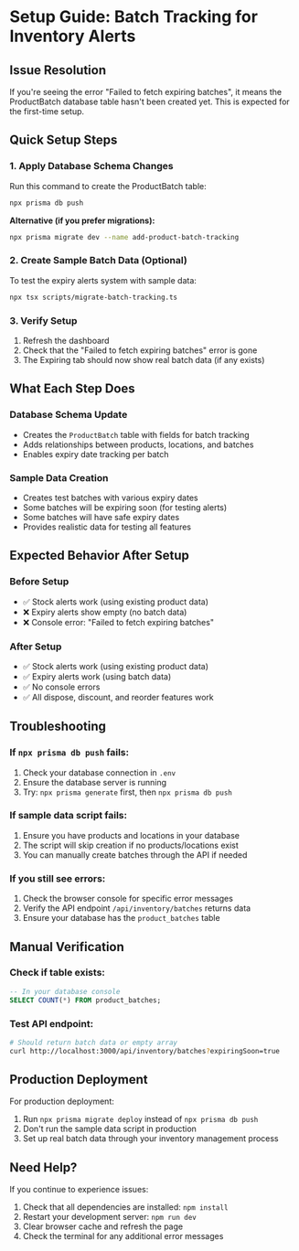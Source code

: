 # Setup Guide: Batch Tracking for Inventory Alerts

## Issue Resolution
If you're seeing the error "Failed to fetch expiring batches", it means the ProductBatch database table hasn't been created yet. This is expected for the first-time setup.

## Quick Setup Steps

### 1. Apply Database Schema Changes
Run this command to create the ProductBatch table:

```bash
npx prisma db push
```

**Alternative (if you prefer migrations):**
```bash
npx prisma migrate dev --name add-product-batch-tracking
```

### 2. Create Sample Batch Data (Optional)
To test the expiry alerts system with sample data:

```bash
npx tsx scripts/migrate-batch-tracking.ts
```

### 3. Verify Setup
1. Refresh the dashboard
2. Check that the "Failed to fetch expiring batches" error is gone
3. The Expiring tab should now show real batch data (if any exists)

## What Each Step Does

### Database Schema Update
- Creates the `ProductBatch` table with fields for batch tracking
- Adds relationships between products, locations, and batches
- Enables expiry date tracking per batch

### Sample Data Creation
- Creates test batches with various expiry dates
- Some batches will be expiring soon (for testing alerts)
- Some batches will have safe expiry dates
- Provides realistic data for testing all features

## Expected Behavior After Setup

### Before Setup
- ✅ Stock alerts work (using existing product data)
- ❌ Expiry alerts show empty (no batch data)
- ❌ Console error: "Failed to fetch expiring batches"

### After Setup
- ✅ Stock alerts work (using existing product data)
- ✅ Expiry alerts work (using batch data)
- ✅ No console errors
- ✅ All dispose, discount, and reorder features work

## Troubleshooting

### If `npx prisma db push` fails:
1. Check your database connection in `.env`
2. Ensure the database server is running
3. Try: `npx prisma generate` first, then `npx prisma db push`

### If sample data script fails:
1. Ensure you have products and locations in your database
2. The script will skip creation if no products/locations exist
3. You can manually create batches through the API if needed

### If you still see errors:
1. Check the browser console for specific error messages
2. Verify the API endpoint `/api/inventory/batches` returns data
3. Ensure your database has the `product_batches` table

## Manual Verification

### Check if table exists:
```sql
-- In your database console
SELECT COUNT(*) FROM product_batches;
```

### Test API endpoint:
```bash
# Should return batch data or empty array
curl http://localhost:3000/api/inventory/batches?expiringSoon=true
```

## Production Deployment

For production deployment:
1. Run `npx prisma migrate deploy` instead of `npx prisma db push`
2. Don't run the sample data script in production
3. Set up real batch data through your inventory management process

## Need Help?

If you continue to experience issues:
1. Check that all dependencies are installed: `npm install`
2. Restart your development server: `npm run dev`
3. Clear browser cache and refresh the page
4. Check the terminal for any additional error messages
